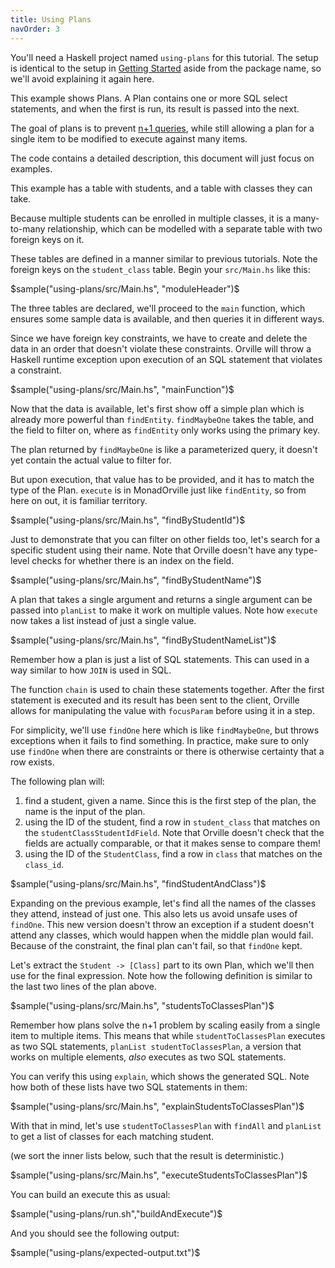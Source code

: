 ```yaml
---
title: Using Plans
navOrder: 3
---
```


You'll need a Haskell project named `using-plans` for this tutorial.
The setup is identical to the setup in [Getting Started](getting-started.html)
aside from the package name, so we'll avoid explaining it again here.

This example shows Plans. A Plan contains one or more SQL select statements,
and when the first is run, its result is passed into the next.

The goal of plans is to prevent [n+1
queries](https://secure.phabricator.com/book/phabcontrib/article/n_plus_one/),
while still allowing a plan for a single item to be modified to execute against
many items.

The code contains a detailed description, this document will just focus on
examples.

This example has a table with students, and a table with classes they can take.

Because multiple students can be enrolled in multiple classes, it is a
many-to-many relationship, which can be modelled with a separate table with two
foreign keys on it.

These tables are defined in a manner similar to previous tutorials. Note the
foreign keys on the `student_class` table. Begin your `src/Main.hs` like this:

$sample("using-plans/src/Main.hs", "moduleHeader")$

The three tables are declared, we'll proceed to the `main` function, which
ensures some sample data is available, and then queries it in different ways.

Since we have foreign key constraints, we have to create and delete the data in
an order that doesn't violate these constraints. Orville will throw a Haskell
runtime exception upon execution of an SQL statement that violates a
constraint.

$sample("using-plans/src/Main.hs", "mainFunction")$

Now that the data is available, let's first show off a simple plan which is
already more powerful than `findEntity`. `findMaybeOne` takes the table, and
the field to filter on, where as `findEntity` only works using the primary key.

The plan returned by `findMaybeOne` is like a parameterized query, it doesn't
yet contain the actual value to filter for.

But upon execution, that value has to be provided, and it has to match the type
of the Plan. `execute` is in MonadOrville just like `findEntity`, so from here
on out, it is familiar territory.

$sample("using-plans/src/Main.hs", "findByStudentId")$

Just to demonstrate that you can filter on other fields too, let's search for a
specific student using their name. Note that Orville doesn't have any
type-level checks for whether there is an index on the field.

$sample("using-plans/src/Main.hs", "findByStudentName")$

A plan that takes a single argument and returns a single argument can be passed
into `planList` to make it work on multiple values. Note how `execute` now
takes a list instead of just a single value.

$sample("using-plans/src/Main.hs", "findByStudentNameList")$

Remember how a plan is just a list of SQL statements. This can used in a way
similar to how `JOIN` is used in SQL.

The function `chain` is used to chain these statements together. After the
first statement is executed and its result has been sent to the client, Orville
allows for manipulating the value with `focusParam` before using it in a step.

For simplicity, we'll use `findOne` here which is like `findMaybeOne`, but
throws exceptions when it fails to find something. In practice, make sure to
only use `findOne` when there are constraints or there is otherwise certainty
that a row exists.

The following plan will:
1. find a student, given a name. Since this is the first step of the plan, the
   name is the input of the plan.
1. using the ID of the student, find a row in `student_class` that matches on
   the `studentClassStudentIdField`. Note that Orville doesn't check that the
   fields are actually comparable, or that it makes sense to compare them!
1. using the ID of the `StudentClass`, find a row in `class` that matches on the `class_id`.

$sample("using-plans/src/Main.hs", "findStudentAndClass")$

Expanding on the previous example, let's find all the names of the classes they
attend, instead of just one. This also lets us avoid unsafe uses of `findOne`.
This new version doesn't throw an exception if a student doesn't attend any
classes, which would happen when the middle plan would fail. Because of the
constraint, the final plan can't fail, so that `findOne` kept.

Let's extract the `Student -> [Class]` part to its own Plan, which we'll then
use for the final expression. Note how the following definition is similar to
the last two lines of the plan above.

$sample("using-plans/src/Main.hs", "studentsToClassesPlan")$

Remember how plans solve the n+1 problem by scaling easily from a single item
to multiple items. This means that while `studentToClassesPlan` executes as two
SQL statements, `planList studentToClassesPlan`, a version that works on
multiple elements, *also* executes as two SQL statements.

You can verify this using `explain`, which shows the generated SQL. Note how
both of these lists have two SQL statements in them:

$sample("using-plans/src/Main.hs", "explainStudentsToClassesPlan")$

With that in mind, let's use `studentToClassesPlan` with `findAll` and
`planList` to get a list of classes for each matching student.

(we sort the inner lists below, such that the result is deterministic.)

$sample("using-plans/src/Main.hs", "executeStudentsToClassesPlan")$

You can build an execute this as usual:

$sample("using-plans/run.sh","buildAndExecute")$

And you should see the following output:

$sample("using-plans/expected-output.txt")$
